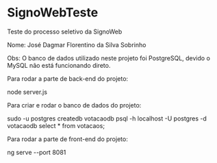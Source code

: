 # SignoWebTeste
Teste do processo seletivo da SignoWeb

Nome: José Dagmar Florentino da Silva Sobrinho

Obs: O banco de dados utilizado neste projeto foi PostgreSQL, devido o MySQL não está funcionando direto. 

Para rodar a parte de back-end do projeto:

node server.js

Para criar e rodar o banco de dados do projeto:

sudo -u postgres createdb votacaodb
psql -h localhost -U postgres -d votacaodb
select * from votacaos;

Para rodar a parte de front-end do projeto:

ng serve --port 8081 
